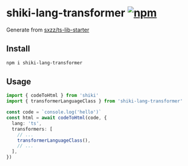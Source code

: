 # shiki-lang-transformer [![npm](https://img.shields.io/npm/v/shiki-lang-transformer.svg)](https://npmjs.com/package/shiki-lang-transformer)

<!-- Remove belows -->

Generate from [sxzz/ts-lib-starter](https://github.com/sxzz/ts-lib-starter)

## Install

```bash
npm i shiki-lang-transformer
```

## Usage

```ts
import { codeToHtml } from 'shiki'
import { transformerLanguageClass } from 'shiki-lang-transformer'

const code = `console.log('hello')`
const html = await codeToHtml(code, {
  lang: 'ts',
  transformers: [
    // ...
    transformerLanguageClass(),
    // ...
  ],
})
```
